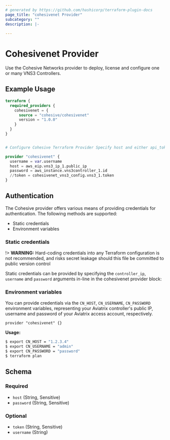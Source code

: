 ```yaml
---
# generated by https://github.com/hashicorp/terraform-plugin-docs
page_title: "cohesivenet Provider"
subcategory: ""
description: |-
  
---
```


# Cohesivenet Provider

Use the Cohesive Networks provider to deploy, license and configure one or many VNS3 Controllers.



## Example Usage

```terraform
terraform {
  required_providers {
    cohesivenet = {
      source = "cohesive/cohesivenet"
      version = "1.0.0"
    }
  }
}


# Configure Cohesive Terraform Provider Specify host and either api_token or username/password

provider "cohesivenet" {
  username = var.username
  host = aws_eip.vns3_ip_1.public_ip
  password = aws_instance.vns3controller_1.id
  //token = cohesivenet_vns3_config.vns3_1.token
}
```


## Authentication

The Cohesive provider offers various means of providing credentials for authentication. The following methods are supported:

* Static credentials
* Environment variables

### Static credentials
!> **WARNING:** Hard-coding credentials into any Terraform configuration is not recommended, and risks secret leakage should this file be committed to public version control

Static credentials can be provided by specifying the `controller_ip`, `username` and `password` arguments in-line in the cohesivenet provider block:


### Environment variables
You can provide credentials via the `CN_HOST`, `CN_USERNAME`, `CN_PASSWORD` environment variables, representing your Aviatrix controller's public IP, username and password of your Aviatrix access account, respectively.

```hcl
provider "cohesivenet" {}
```

**Usage:**

```sh
$ export CN_HOST = "1.2.3.4"
$ export CN_USERNAME = "admin"
$ export CN_PASSWORD = "password"
$ terraform plan
```


<!-- schema generated by tfplugindocs -->
## Schema

### Required
- `host` (String, Sensitive)
- `password` (String, Sensitive)

### Optional

- `token` (String, Sensitive)
- `username` (String)

